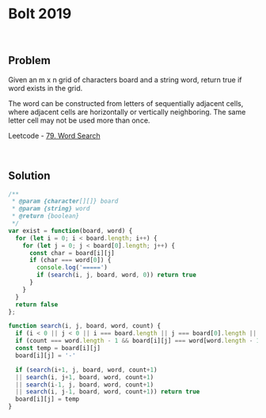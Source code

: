 # Bolt 2019

&nbsp;

## Problem

Given an m x n grid of characters board and a string word, return true if word exists in the grid.

The word can be constructed from letters of sequentially adjacent cells, where adjacent cells are horizontally or vertically neighboring. The same letter cell may not be used more than once.

Leetcode - [79. Word Search](https://leetcode.com/problems/word-search/)

&nbsp;

## Solution

```js
/**
 * @param {character[][]} board
 * @param {string} word
 * @return {boolean}
 */
var exist = function(board, word) {
  for (let i = 0; i < board.length; i++) {
    for (let j = 0; j < board[0].length; j++) {
      const char = board[i][j]
      if (char === word[0]) {
        console.log('=====')
        if (search(i, j, board, word, 0)) return true
      }
    }
  }
  return false
};

function search(i, j, board, word, count) {
  if (i < 0 || j < 0 || i === board.length || j === board[0].length || board[i][j] !== word[count]) return false
  if (count === word.length - 1 && board[i][j] === word[word.length - 1]) return true
  const temp = board[i][j]
  board[i][j] = '-'

  if (search(i+1, j, board, word, count+1)
  || search(i, j+1, board, word, count+1)
  || search(i-1, j, board, word, count+1)
  || search(i, j-1, board, word, count+1)) return true
  board[i][j] = temp
}
````
